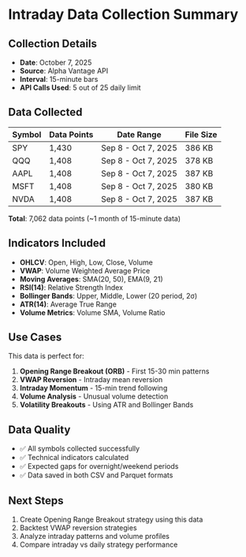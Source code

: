 # Intraday Data Collection Summary

## Collection Details
- **Date**: October 7, 2025
- **Source**: Alpha Vantage API
- **Interval**: 15-minute bars
- **API Calls Used**: 5 out of 25 daily limit

## Data Collected

| Symbol | Data Points | Date Range | File Size |
|--------|------------|------------|-----------|
| SPY    | 1,430      | Sep 8 - Oct 7, 2025 | 386 KB |
| QQQ    | 1,408      | Sep 8 - Oct 7, 2025 | 378 KB |
| AAPL   | 1,408      | Sep 8 - Oct 7, 2025 | 387 KB |
| MSFT   | 1,408      | Sep 8 - Oct 7, 2025 | 380 KB |
| NVDA   | 1,408      | Sep 8 - Oct 7, 2025 | 387 KB |

**Total**: 7,062 data points (~1 month of 15-minute data)

## Indicators Included
- **OHLCV**: Open, High, Low, Close, Volume
- **VWAP**: Volume Weighted Average Price
- **Moving Averages**: SMA(20, 50), EMA(9, 21)
- **RSI(14)**: Relative Strength Index
- **Bollinger Bands**: Upper, Middle, Lower (20 period, 2σ)
- **ATR(14)**: Average True Range
- **Volume Metrics**: Volume SMA, Volume Ratio

## Use Cases
This data is perfect for:
1. **Opening Range Breakout (ORB)** - First 15-30 min patterns
2. **VWAP Reversion** - Intraday mean reversion
3. **Intraday Momentum** - 15-min trend following
4. **Volume Analysis** - Unusual volume detection
5. **Volatility Breakouts** - Using ATR and Bollinger Bands

## Data Quality
- ✅ All symbols collected successfully
- ✅ Technical indicators calculated
- ✅ Expected gaps for overnight/weekend periods
- ✅ Data saved in both CSV and Parquet formats

## Next Steps
1. Create Opening Range Breakout strategy using this data
2. Backtest VWAP reversion strategies
3. Analyze intraday patterns and volume profiles
4. Compare intraday vs daily strategy performance